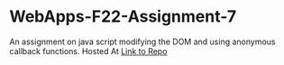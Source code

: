 # WebApps-F22-Assignment-7
An assignment on java script modifying the DOM and using anonymous callback functions.
Hosted At [Link to Repo](https://github.com/44-563-Web-Apps-F22/44563-webapps-assignment-7-Minishivani)
